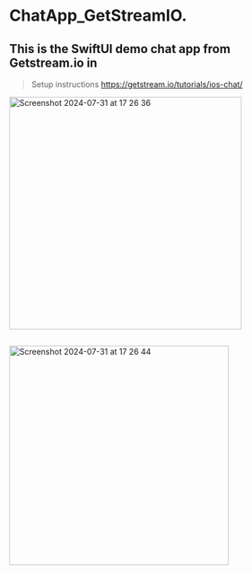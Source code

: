 # ChatApp_GetStreamIO.

##  This is the SwiftUI demo chat app from Getstream.io in 

> Setup instructions https://getstream.io/tutorials/ios-chat/



<img width="414" alt="Screenshot 2024-07-31 at 17 26 36" src="https://github.com/user-attachments/assets/aca3d401-eb9e-4b69-94a8-5080c66f1efc">

##


<img width="391" alt="Screenshot 2024-07-31 at 17 26 44" src="https://github.com/user-attachments/assets/ff7d6e1f-10c3-4221-b372-880b990a1a0e">
